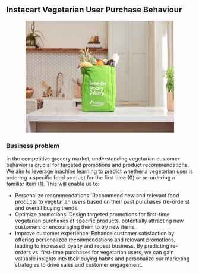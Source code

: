 ## Instacart Vegetarian User Purchase Behaviour
<p align="center">
  <img src="https://github.com/musairshad/Instacart-user-analysis/blob/main/Images/VegNews.jpeg?raw=true" width="400" height="300" alt="Description of Image">
</p>




### Business problem
In the competitive grocery market, understanding vegetarian customer behavior is crucial for targeted promotions and product recommendations. We aim to leverage machine learning to predict whether a vegetarian user is ordering a specific food product for the first time (0) or re-ordering a familiar item (1).
This will enable us to:
- Personalize recommendations: Recommend new and relevant food products to vegetarian users based on their past purchases (re-orders) and overall buying trends.
- Optimize promotions: Design targeted promotions for first-time vegetarian purchases of specific products, potentially attracting new customers or encouraging them to try new items.
- Improve customer experience: Enhance customer satisfaction by offering personalized recommendations and relevant promotions, leading to increased loyalty and repeat business.
By predicting re-orders vs. first-time purchases for vegetarian users, we can gain valuable insights into their buying habits and personalize our marketing strategies to drive sales and customer engagement.